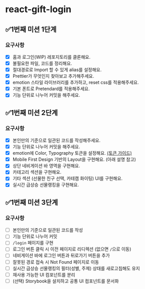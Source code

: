 # react-gift-login

## ✅1번째 미션 1단계

### 요구사항

- [x] 홈과 로그인(WIP) 레포지토리를 클론해요.
- [x] 불필요한 파일, 코드를 정리해요.
- [x] 절대경로로 Import 할 수 있게 alias를 설정해요.
- [x] Prettier가 무엇인지 찾아보고 추가해주세요.
- [x] emotion 스타일 라이브러리를 추가하고, reset css를 적용해주세요.
- [x] 기본 폰트로 Pretendard를 적용해주세요.
- [x] 기능 단위로 나누어 커밋을 해주세요.

## ✅1번째 미션 2단계

### 요구사항

- [x] 본인만의 기준으로 일관된 코드를 작성해주세요.
- [x] 기능 단위로 나누어 커밋을 해주세요.
- [x] emotion에 Color, Typography 토큰을 설정해요. [(토큰 가이드)](https://edu.nextstep.camp/s/0eoNzeZS/ls/lNeUqOll)
- [x] Mobile First Design 기반의 Layout을 구현해요. (아래 설명 참고)
- [x] 상단 네비게이션 바 영역을 구현해요.
- [x] 카테고리 섹션을 구현해요.
- [x] 기타 섹션 (선물한 친구 선택, 카테캠 화이팅) UI를 구현해요.
- [x] 실시간 급상승 선물랭킹을 구현해요.

## ✅1번째 미션 3단계

### 요구사항

- [ ] 본인만의 기준으로 일관된 코드를 작성
- [ ] 기능 단위로 나누어 커밋
- [ ] `/login` 페이지를 구현
- [ ] 로그인 버튼 클릭 시 이전 페이지로 리디렉션 (없으면 `/`으로 이동)
- [ ] 네비게이션 바에 로그인 버튼과 뒤로가기 버튼을 추가
- [ ] 잘못된 경로 접속 시 Not Found 페이지로 이동
- [ ] 실시간 급상승 선물랭킹의 필터(성별, 주제) 상태를 새로고침해도 유지
- [ ] 재사용 가능한 UI 컴포넌트를 분리
- [ ] (선택) Storybook을 설치하고 공통 UI 컴포넌트를 문서화
